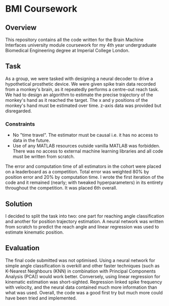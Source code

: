 # BMI Coursework

## Overview

This repository contains all the code written for the Brain Machine Interfaces university module coursework for my 4th year undergraduate Biomedical Engineering degree at Imperial College London.

## Task

As a group, we were tasked with designing a neural decoder to drive a hypothetical prosthetic device. We were given spike train data recorded from a monkey's brain, as it repeatedly performs a centre-out reach task. We had to design an algorithm to estimate the precise trajectory of the monkey's hand as it reached the target. 
The x and y positions of the monkey's hand must be estimated over time. z-axis data was provided but disregarded.

### Constraints
- No "time travel". The estimator must be causal i.e. it has no access to data in the future.
- Use of any MATLAB resources outside vanilla MATLAB was forbidden. There was no access to external machine learning libraries and all code must be written from scratch.

The error and computation time of all estimators in the cohort were placed on a leaderboard as a competition. Total error was weighted 80% by position error and 20% by computation time. I wrote the first iteration of the code and it remained (nearly; with tweaked hyperparameters) in its entirety throughout the competition. It was placed 6th overall.

## Solution

I decided to split the task into two: one part for reaching angle classification and another for position trajectory estimation. A neural network was written from scratch to predict the reach angle and linear regression was used to estimate kinematic position.

## Evaluation

The final code submitted was not optimised. Using a neural network for simple angle classification is overkill and other faster techniques (such as K-Nearest Neighbours (KNN) in combination with Principal Components Analysis (PCA)) would work better. Conversely, using linear regression for kinematic estimation was short-sighted. Regression linked spike frequency with velocity, and the neural data contained much more information than what was used. Overall, the code was a good first try but much more could have been tried and implemented.
